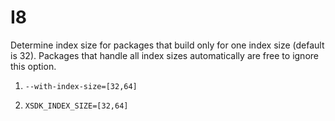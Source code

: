 # I8

Determine index size for packages that build only for one index size (default 
is 32). Packages that handle all index sizes automatically are free to ignore
this option.

1. `--with-index-size=[32,64]`

2. `XSDK_INDEX_SIZE=[32,64]`

